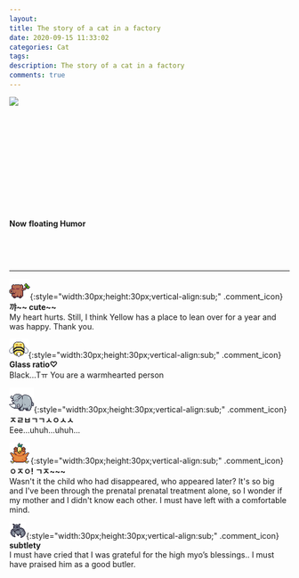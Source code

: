 ```yaml
---
layout: 
title: The story of a cat in a factory
date: 2020-09-15 11:33:02
categories: Cat
tags: 
description: The story of a cat in a factory
comments: true
---
```


![](https://blog.kakaocdn.net/dn/E29eB/btqIBZZ4j0J/d3wT84GPRWuuhL5ODatiw1/img.jpg)

​

​

​

​

​

​

**Now** **floating Humor**

​

​

* * *

![comment](/assets/character/trunk.png){:style="width:30px;height:30px;vertical-align:sub;" .comment_icon} **꺄~~ cute~~**  
My heart hurts. Still, I think Yellow has a place to lean over for a year and was happy. Thank you.  
  
![comment](/assets/character/bee.png){:style="width:30px;height:30px;vertical-align:sub;" .comment_icon} **Glass ratio♡**  
Black...Tㅠ You are a warmhearted person   
  
![comment](/assets/character/rino.png){:style="width:30px;height:30px;vertical-align:sub;" .comment_icon} **ㅈㄹㅂㄱㄱㅅㅇㅅㅅ**  
Eee...uhuh...uhuh...   
  
![comment](/assets/character/bird.png){:style="width:30px;height:30px;vertical-align:sub;" .comment_icon} **ㅇㅈㅇ! ㄱㅈ~~~**  
Wasn't it the child who had disappeared, who appeared later? It's so big and I've been through the prenatal prenatal treatment alone, so I wonder if my mother and I didn't know each other. I must have left with a comfortable mind.  
  
![comment](/assets/character/bat.png){:style="width:30px;height:30px;vertical-align:sub;" .comment_icon} **subtlety**  
I must have cried that I was grateful for the high myo’s blessings.. I must have praised him as a good butler.   
  

